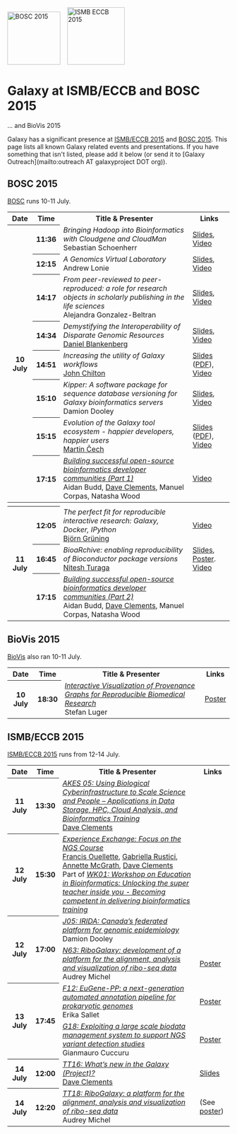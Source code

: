 <div class='center'>
<a href='http://www.open-bio.org/wiki/BOSC_2015'><img src="/src/images/logos/BOSC_logo.png" alt="BOSC 2015" width="120" /></a>&nbsp;&nbsp;&nbsp;
<a href='http://www.iscb.org/ismbeccb2015'><img src="/src/images/logos/ISMB-ECCB_2015_Logo.jpg" alt="ISMB ECCB 2015" width="130" /></a>

# Galaxy at ISMB/ECCB and BOSC 2015

... and BioVis 2015
</div>

Galaxy has a significant presence at [ISMB/ECCB 2015](http://www.iscb.org/ismbeccb2015) and [BOSC 2015](http://www.open-bio.org/wiki/BOSC_2015). This page lists all known Galaxy related events and presentations. If you have something that isn't listed, please add it below (or send it to [Galaxy Outreach](mailto:outreach AT galaxyproject DOT org)).

## BOSC 2015

[BOSC](http://www.open-bio.org/wiki/BOSC_2015) runs 10-11 July.

<table>
  <tr class="th" >
    <th> Date </th>
    <th> Time </th>
    <th> Title & Presenter </th>
    <th> Links </th>
  </tr>
  <tr>
    <th rowspan=8> 10 July </th>
    <th> 11:36 </th>
    <td> <em>Bringing Hadoop into Bioinformatics with Cloudgene and CloudMan</em> <div class='indent'> Sebastian Schoenherr </div> </td>
    <td> <a href='http://f1000research.com/slides/4-300'>Slides</a>, <a href='http://youtu.be/Eu4AHr3Rg98'>Video</a> </td>
  </tr>
  <tr>
    <th> 12:15 </th>
    <td> <em>A Genomics Virtual Laboratory</em> <div class='indent'>Andrew Lonie</div> </td>
    <td> <a href='http://f1000research.com/slides/4-374'>Slides</a>, <a href='http://youtu.be/ktotH6a_sSo'>Video</a> </td>
  </tr>
  <tr>
    <th> 14:17 </th>
    <td> <em>From peer-reviewed to peer-reproduced: a role for research objects in scholarly publishing in the life sciences</em> <div class='indent'>Alejandra Gonzalez-Beltran</div> </td>
    <td> <a href='http://www.slideshare.net/agbeltran/from-peerreviewed-to-peerreproduced-a-role-for-research-objects-in-scholarly-publishing-in-the-life-sciences'>Slides</a>, <a href='https://www.youtube.com/watch?v=brZQZrneuD0&feature=youtu.be'>Video</a> </td>
  </tr>
  <tr>
    <th> 14:34 </th>
    <td> <em>Demystifying the Interoperability of Disparate Genomic Resources</em> <div class='indent'><a href='/src/people/dan/index.md'>Daniel Blankenberg</a></div> </td>
    <td> <a href='http://f1000research.com/slides/4-372'>Slides</a>, <a href='http://youtu.be/PbVqVlNtFOo'>Video</a> </td>
  </tr>
  <tr>
    <th> 14:51 </th>
    <td> <em>Increasing the utility of Galaxy workflows</em> <div class='indent'><a href='/src/people/john-chilton/index.md'>John Chilton</a></div> </td>
    <td> <a href='http://bit.ly/bosc2015workflows'>Slides</a> (<a href='https://depot.galaxyproject.org/hub/attachments/documents/presentations/2015_BOSC_Chilton_workflows.pdf'>PDF</a>), <a href='http://youtu.be/4ETL81P6p_g'>Video</a> </td>
  </tr>
  <tr>
    <th> 15:10 </th>
    <td> <em>Kipper: A software package for sequence database versioning for Galaxy bioinformatics servers</em> <div class='indent'>Damion Dooley</div> </td>
    <td> <a href='http://f1000research.com/slides/4-496'>Slides</a>, <a href='http://youtu.be/d4hh2OtpX5E'>Video</a> </td>
  </tr>
  <tr>
    <th> 15:15 </th>
    <td> <em>Evolution of the Galaxy tool ecosystem - happier developers, happier users</em> <div class='indent'> <a href='/src/people/marten/index.md'>Martin Čech</a></div> </td>
    <td> <a href='https://docs.google.com/presentation/d/1jWOGAKIMTe2kszd63tEGLZ-vKUTlm9-9wTzqqGfewEg/edit#slide=id.gb506b3749_0_0'>Slides</a> (<a href='https://depot.galaxyproject.org/hub/attachments/documents/presentations/2015_BOSC_Cech.pdf'>PDF</a>), <a href='http://youtu.be/APYzQWg0nrs'>Video</a> </td>
  </tr>
  <tr>
    <th> 17:15 </th>
    <td> <em><a href='http://www.hub-hub.de/wiki/index.php?title=BOSC2015Unconf'>Building successful open-source bioinformatics developer communities (Part 1)</a></em> <div class='indent'>Aidan Budd, <a href='/src/people/dave-clements/index.md'>Dave Clements</a>, Manuel Corpas, Natasha Wood</div> </td>
    <td> <a href='http://youtu.be/u5O1eG0GDnE'>Video</a> </td>
  </tr>
  <tr>
    <th colspan=4> </th>
  </tr>
  <tr>
    <th rowspan=3> 11 July </th>
    <th> 12:05 </th>
    <td> <em>The perfect fit for reproducible interactive research: Galaxy, Docker, IPython</em> <div class='indent'><a href='/src/people/bjoern-gruening/index.md'>Björn Grüning</a> </td>
    <td> <a href='http://youtu.be/S2DKQRcHY4s'>Video</a> </td>
  </tr>
  <tr>
    <th> 16:45 </th>
    <td> <em>BioaRchive: enabling reproducibility of Bioconductor package versions</em> <div class='indent'><a href='/src/people/nitesh-turaga/index.md'>Nitesh Turaga</a></div> </td>
    <td> <a href='http://f1000research.com/slides/4-369'>Slides</a>, <a href='http://f1000research.com/posters/4-370'>Poster</a>. <a href='https://youtu.be/SVSLcl0JVhI'>Video</a> </td>
  </tr>
  <tr>
    <th> 17:15 </th>
    <td> <em><a href='http://www.hub-hub.de/wiki/index.php?title=BOSC2015Unconf'>Building successful open-source bioinformatics developer communities (Part 2)</a></em> <div class='indent'>Aidan Budd, <a href='/src/people/dave-clements/index.md'>Dave Clements</a>, Manuel Corpas, Natasha Wood</div> </td>
    <td> </td>
  </tr>
</table>


## BioVis 2015

[BioVis](http://www.biovis.net/year/2015/about) also ran 10-11 July.

<table>
  <tr class="th" >
    <th> Date </th>
    <th> Time </th>
    <th> Title & Presenter </th>
    <th> Links </th>
  </tr>
  <tr>
    <th rowspan=8> 10 July </th>
    <th> 18:30 </th>
    <td> <em><a href='http://www.biovis.net/year/2015/papers/interactive-visualization-provenance-graphs-reproducible-biomedical-research'>Interactive Visualization of Provenance Graphs for Reproducible Biomedical Research</a></em>  <div class='indent'> Stefan Luger </div> </td>
    <td> <a href='http://gehlenborg.com/wp-content/uploads/refinery_poster_biovis-2015.pdf'>Poster</a> </td>
  </tr>
</table>



## ISMB/ECCB 2015

[ISMB/ECCB 2015](http://www.iscb.org/ismbeccb2015) runs from 12-14 July.

<table>
  <tr class="th" >
    <th> Date </th>
    <th> Time </th>
    <th> Title & Presenter </th>
    <th> Links </th>
  </tr>
  <tr>
    <th> 11 July </th>
    <th> 13:30 </th>
    <td> <em><a href='http://www.iscb.org/ismbeccb2015-program/ismbeccb2015-akes#akes5'>AKES 05: Using Biological Cyberinfrastructure to Scale Science and People – Applications in Data Storage, HPC, Cloud Analysis, and Bioinformatics Training</a></em> <div class='indent'> <a href='/src/people/dave-clements/index.md'>Dave Clements</a> </div> </td>
    <td> </td>
  </tr>
  <tr>
    <th> 12 July </th>
    <th> 15:30 </th>
    <td> <em><a href='http://www.iscb.org/cms_addon/conferences/ismbeccb2015/workshops.php#part4'>Experience Exchange: Focus on the NGS Course</a></em> <div class='indent'> <a href='http://bioinformatics.ca/person/cbw-experts/francis-ouellette'>Francis Ouellette</a>, <a href='https://www.linkedin.com/pub/gabriella-rustici/1/494/3aa'>Gabriella Rustici</a>, <a href='https://www.linkedin.com/pub/annette-mcgrath/b/884/473'>Annette McGrath</a>, <a href='/src/people/dave-clements/index.md'>Dave Clements</a> <br /> Part of <em><a href='http://www.iscb.org/cms_addon/conferences/ismbeccb2015/workshops.php#WK01'>WK01:  Workshop on Education in Bioinformatics: Unlocking the super teacher inside you - Becoming competent in delivering bioinformatics training</a></em></div> </td>
    <td> </td>
  </tr>
  <tr>
    <th rowspan=2> 12 July </th>
    <th rowspan=2> 17:00 </th>
    <td> <em><a href='https://www.iscb.org/cms_addon/conferences/ismbeccb2015/posterlist.php?cat=J#J05'>J05: IRIDA: Canada’s federated platform for genomic epidemiology</a></em> <div class='indent'>Damion Dooley</div> </td>
    <td> </td>
  </tr>
  <tr>
    <td> <em><a href='https://www.iscb.org/cms_addon/conferences/ismbeccb2015/posterlist.php?cat=N#N63'>N63: RiboGalaxy: development of a platform for the alignment, analysis and visualization of ribo-seq data</a></em> <div class='indent'>Audrey Michel</div> </td>
    <td> <a href='https://depot.galaxyproject.org/hub/attachments/documents/posters/2015_ISMB_RiboGalaxy.pdf'>Poster</a> </td>
  </tr>
  <tr>
    <th rowspan=2> 13 July </th>
    <th rowspan=2> 17:45 </th>
    <td> <em><a href='https://www.iscb.org/cms_addon/conferences/ismbeccb2015/posterlist.php?cat=F#F12'>F12: EuGene-PP: a next-generation automated annotation pipeline for prokaryotic genomes</a></em> <div class='indent'>Erika Sallet</div> </td>
    <td> <a href='http://f1000research.com/posters/4-305'>Poster</a> </td>
  </tr>
  <tr>
    <td> <em><a href='https://www.iscb.org/cms_addon/conferences/ismbeccb2015/posterlist.php?cat=G#G18'>G18: Exploiting a large scale biodata management system to support NGS variant detection studies</a></em> <div class='indent'>Gianmauro Cuccuru</div> </td>
    <td> <a href='http://f1000research.com/posters/4-514'>Poster</a> </td>
  </tr>
  <tr>
    <th> 14 July </th>
    <th> 12:00 </th>
    <td> <em><a href='http://www.iscb.org/cms_addon/conferences/ismbeccb2015/technologytrack.php'>TT16: What’s new in the Galaxy (Project)?</a></em> <div class='indent'> <a href='/src/people/dave-clements/index.md'>Dave Clements</a> </div> </td>
    <td> <a href='https://depot.galaxyproject.org/hub/attachments/documents/presentations/2015_ISMB_Galaxy_Update_Clements.pdf'>Slides</a> </td>
  </tr>
  <tr>
    <th> 14 July </th>
    <th> 12:20 </th>
    <td> <em><a href='http://www.iscb.org/cms_addon/conferences/ismbeccb2015/technologytrack.php'>TT18: RiboGalaxy: a platform for the alignment, analysis and visualization of ribo-seq data</a></em> <div class='indent'>Audrey Michel </div> </td>
    <td> (See <a href='https://depot.galaxyproject.org/hub/attachments/documents/posters/2015_ISMB_RiboGalaxy.pdf'>poster</a>) </td>
  </tr>
</table>

<br />
